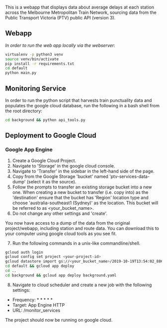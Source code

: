 This is a webapp that displays data about average delays at each station across the Melbourne Metropolitan Train Network, sourcing data from the Public Transport Victoria (PTV) public API (version 3).

## Webapp
<i>In order to run the web app locally via the webserver:</i>
```bash
virtualenv -p python3 venv
source venv/bin/activate
pip install -r requirements.txt
cd default
python main.py
```
## Monitoring Service
In order to run the python script that harvests train punctuality data and populates the google cloud database, run the following in a bash shell from the root directory:
```bash
cd background && python api_tools.py
```

## Deployment to Google Cloud
### Google App Engine
1. Create a Google Cloud Project.
2. Navigate to 'Storage' in the google cloud console.
3. Navigate to 'Transfer' in the sidebar in the left-hand side of the page.
4. Copy from the Google Storage 'bucket' named 'ptv-services-data-dump' (select it as the source).
5. Follow the prompts to transfer an existing storage bucket into a new one. When creating a new bucket to transfer (i.e. copy into) as the 'destination' ensure that the bucket has 'Region' location type and choose 'australia-southeast1 (Sydney)' as the location. This bucket will be referred to as <your_bucket_name>.
6. Do not change any other settings and 'create'.

You now have access to a dump of the data from the original project/webapp, including station and route data. You can download this to your computer using google cloud tools as you see fit.

7. Run the following commands in a unix-like commandline/shell.

```bash
gcloud auth login
gcloud config set project <your-project-id>
gcloud datastore import gs://<your_bucket_name>/2019-10-19T13:54:02_88616/2019-10-19T13:54:02_88616.overall_export_metadata
cd default && gcloud app deploy
cd ..
cd background && gcloud app deploy background.yaml
```

8. Navigate to cloud scheduler and create a new job with the following settings:
- Frequency: * * * * *
- Target: App Engine HTTP
- URL: /monitor_services

The project should now be running on google cloud.
